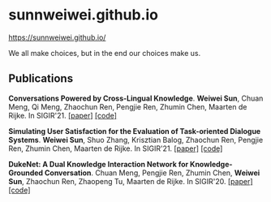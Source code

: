 # sunnweiwei.github.io

https://sunnweiwei.github.io/

We all make choices, but in the end our choices make us.



## Publications



**Conversations Powered by Cross-Lingual Knowledge**. **Weiwei Sun**, Chuan Meng, Qi Meng, Zhaochun Ren, Pengjie Ren, Zhumin Chen, Maarten de Rijke. In SIGIR'21. [[paper]](https://staff.fnwi.uva.nl/m.derijke/wp-content/papercite-data/pdf/sun-2021-conversations.pdf) [[code]](https://github.com/sunnweiwei/ckgc)



**Simulating User Satisfaction for the Evaluation of Task-oriented Dialogue Systems**. **Weiwei Sun**, Shuo Zhang, Krisztian Balog, Zhaochun Ren, Pengjie Ren, Zhumin Chen, Maarten de Rijke. In SIGIR'21. [[paper]](https://arxiv.org/pdf/2105.03748.pdf) [[code]](https://github.com/sunnweiwei/user-satisfaction-simulation)



**DukeNet: A Dual Knowledge Interaction Network for Knowledge-Grounded Conversation**. Chuan Meng, Pengjie Ren, Zhumin Chen, **Weiwei Sun**, Zhaochun Ren, Zhaopeng Tu, Maarten de Rijke. In SIGIR'20. [[paper]](https://pure.uva.nl/ws/files/53880109/meng_2020_dukenet.pdf) [[code]](https://github.com/ChuanMeng/DukeNet)

